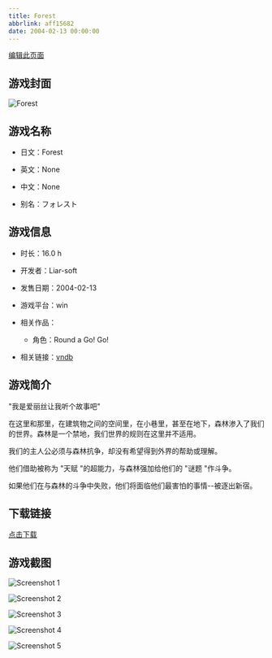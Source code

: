```yaml
---
title: Forest
abbrlink: aff15682
date: 2004-02-13 00:00:00
---
```

[编辑此页面](https://github.com/ACG-3/ADV3-source/blob/main/source/_posts/games/Forest.md)

## 游戏封面

![Forest](https://pan.timero.xyz/d/onedrive/img_lib_001/Forest_cover.avif)


## 游戏名称

- 日文：Forest
- 英文：None
- 中文：None

- 别名：フォレスト


## 游戏信息

- 时长：16.0 h
- 开发者：Liar-soft
- 发售日期：2004-02-13
- 游戏平台：win
- 相关作品：
   - 角色：Round a Go! Go!

- 相关链接：[vndb](https://vndb.org/v599)


## 游戏简介

"我是爱丽丝让我听个故事吧"

在这里和那里，在建筑物之间的空间里，在小巷里，甚至在地下，森林渗入了我们的世界。森林是一个禁地，我们世界的规则在这里并不适用。

我们的主人公必须与森林抗争，却没有希望得到外界的帮助或理解。

他们借助被称为 "天赋 "的超能力，与森林强加给他们的 "谜题 "作斗争。

如果他们在与森林的斗争中失败，他们将面临他们最害怕的事情--被逐出新宿。




## 下载链接

[点击下载](https://pan.timero.xyz/onedrive/adv_lib_001/Forest)


## 游戏截图


![Screenshot 1](https://pan.timero.xyz/d/onedrive/img_lib_001/Forest_Screenshot_1.avif)

![Screenshot 2](https://pan.timero.xyz/d/onedrive/img_lib_001/Forest_Screenshot_2.avif)

![Screenshot 3](https://pan.timero.xyz/d/onedrive/img_lib_001/Forest_Screenshot_3.avif)

![Screenshot 4](https://pan.timero.xyz/d/onedrive/img_lib_001/Forest_Screenshot_4.avif)

![Screenshot 5](https://pan.timero.xyz/d/onedrive/img_lib_001/Forest_Screenshot_5.avif)

